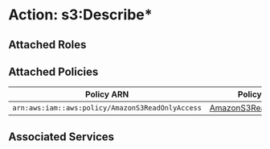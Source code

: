 # Action: s3:Describe*

## Attached Roles

## Attached Policies

| Policy ARN | Policy Name |
|------------|-------------|
| `arn:aws:iam::aws:policy/AmazonS3ReadOnlyAccess` | [AmazonS3ReadOnlyAccess](../policies.md#amazons3readonlyaccess) |

## Associated Services

